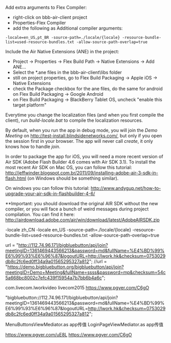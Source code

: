 
Add extra arguments to Flex Compiler:

* right-click on bbb-air-client project
* Properties-Flex Compiler
* add the following as Additional compiler arguments:

```
-locale=en_US,pt_BR -source-path=./locale/{locale} -resource-bundle-list=used-resource-bundles.txt -allow-source-path-overlap=true
```

Include the Air Native Extensions (ANE) in the project:

* Project -> Properties -> Flex Build Path -> Native Extensions -> Add ANE...
* Select the *.ane files in the bbb-air-client\libs folder
* still on project properties, go to Flex Build Packaging -> Apple iOS -> Native Extensions
* check the Package checkbox for the ane files, do the same for android on Flex Build Packaging -> Google Android
* on Flex Build Packaging -> BlackBerry Tablet OS, uncheck "enable this target platform" 

Everytime you change the localization files (and when you first compile the client), run *build-locale.bat* to compile the localization resources.

By default, when you run the app in debug mode, you will join the *Demo Meeting* on http://test-install.blindsidenetworks.com/, but only if you open the session first in your browser. The app will never call *create*, it only knows how to handle *join*.

In order to package the app for iOS, you will need a more recent version of Air SDK (Adobe Flash Builder 4.6 comes with Air SDK 3.1).
To install the most recent Air SDK on Mac OS, you can follow this tutorial: http://jeffwinder.blogspot.com.br/2011/09/installing-adobe-air-3-sdk-in-flash.html (on Windows should be something similar).

On windows you can follow this tutorial: 
http://www.andygup.net/how-to-upgrade-your-air-sdk-in-flashbuilder-4-6/

**Important: you should download the original AIR SDK without the new compiler, or you will face a bunch of weird messages during project compilation.
You can find it here: http://airdownload.adobe.com/air/win/download/latest/AdobeAIRSDK.zip



-locale zh_CN -locale en_US  -source-path=./locale/{locale} -resource-bundle-list=used-resource-bundles.txt -allow-source-path-overlap=true

url = "http://112.74.96.171/bigbluebutton/api/join?meetingID=1361469443566213&password=md&fullName=%E4%BD%99%E6%99%93%E6%96%87&logoutURL=http://lwork.hk&checksum=0753029db8c2fc6ed0ff34a9a01565295327a812";
//url = "https://demo.bigbluebutton.org/bigbluebutton/api/join?meetingID=Demo+Meeting&fullName=ssss&password=mp&checksum=54c5a668bc8002c7efc439f15954a7b7bb6b4a6c";


com.livecom.lworkvideo
livecom2015
https://www.pgyer.com/C6gO



"bigbluebutton://112.74.96.171/bigbluebutton/api/join?meetingID=1361469443566213&password=md&fullName=%E4%BD%99%E6%99%93%E6%96%87&logoutURL=http://lwork.hk&checksum=0753029db8c2fc6ed0ff34a9a01565295327a812";
		


MenuButtonsViewMediator.as  app传值
LoginPageViewMediator.as    app传值

https://www.pgyer.com/uE8L
https://www.pgyer.com/C6gO
		  